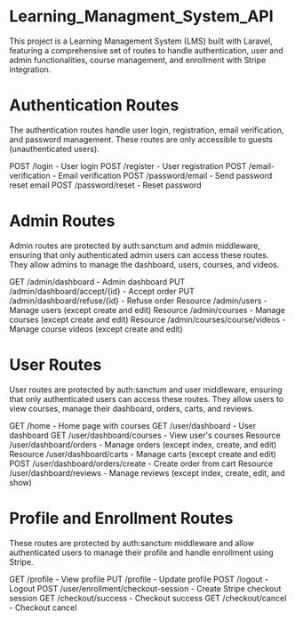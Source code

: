 # Learning_Managment_System_API
This project is a Learning Management System (LMS) built with Laravel, featuring a comprehensive set of routes to handle authentication, user and admin functionalities, course management, and enrollment with Stripe integration.

# Authentication Routes
The authentication routes handle user login, registration, email verification, and password management. These routes are only accessible to guests (unauthenticated users).

POST /login - User login
POST /register - User registration
POST /email-verification - Email verification
POST /password/email - Send password reset email
POST /password/reset - Reset password

# Admin Routes
Admin routes are protected by auth:sanctum and admin middleware, ensuring that only authenticated admin users can access these routes. They allow admins to manage the dashboard, users, courses, and videos.

GET /admin/dashboard - Admin dashboard
PUT /admin/dashboard/accept/{id} - Accept order
PUT /admin/dashboard/refuse/{id} - Refuse order
Resource /admin/users - Manage users (except create and edit)
Resource /admin/courses - Manage courses (except create and edit)
Resource /admin/courses/course/videos - Manage course videos (except create and edit)

# User Routes
User routes are protected by auth:sanctum and user middleware, ensuring that only authenticated users can access these routes. They allow users to view courses, manage their dashboard, orders, carts, and reviews.

GET /home - Home page with courses
GET /user/dashboard - User dashboard
GET /user/dashboard/courses - View user's courses
Resource /user/dashboard/orders - Manage orders (except index, create, and edit)
Resource /user/dashboard/carts - Manage carts (except create and edit)
POST /user/dashboard/orders/create - Create order from cart
Resource /user/dashboard/reviews - Manage reviews (except index, create, edit, and show)

# Profile and Enrollment Routes
These routes are protected by auth:sanctum middleware and allow authenticated users to manage their profile and handle enrollment using Stripe.

GET /profile - View profile
PUT /profile - Update profile
POST /logout - Logout
POST /user/enrollment/checkout-session - Create Stripe checkout session
GET /checkout/success - Checkout success
GET /checkout/cancel - Checkout cancel
